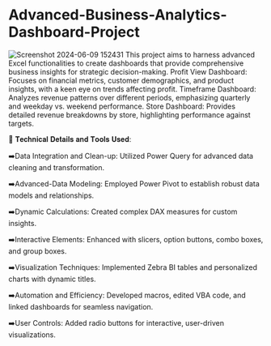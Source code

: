 # Advanced-Business-Analytics-Dashboard-Project

![Screenshot 2024-06-09 152431](https://github.com/divyapanseriya/Advanced-Business-Analytics-Dashboard-Project/assets/158155079/c17af7fd-0d86-43f9-9c6d-678eb290168c)
This project aims to harness advanced Excel functionalities to create dashboards that provide comprehensive business insights for strategic decision-making.
Profit View Dashboard: Focuses on financial metrics, customer demographics, and product insights, with a keen eye on trends affecting profit.
Timeframe Dashboard: Analyzes revenue patterns over different periods, emphasizing quarterly and weekday vs. weekend performance.
Store Dashboard: Provides detailed revenue breakdowns by store, highlighting performance against targets.

🚀 𝐓𝐞𝐜𝐡𝐧𝐢𝐜𝐚𝐥 𝐃𝐞𝐭𝐚𝐢𝐥𝐬 𝐚𝐧𝐝 𝐓𝐨𝐨𝐥𝐬 𝐔𝐬𝐞𝐝:

➡️Data Integration and Clean-up: Utilized Power Query for advanced data cleaning and transformation.

➡️Advanced-Data Modeling: Employed Power Pivot to establish robust data models and relationships.

➡️Dynamic Calculations: Created complex DAX measures for custom insights.

➡️Interactive Elements: Enhanced with slicers, option buttons, combo boxes, and group boxes.

➡️Visualization Techniques: Implemented Zebra BI tables and personalized charts with dynamic titles.

➡️Automation and Efficiency: Developed macros, edited VBA code, and linked dashboards for seamless navigation.

➡️User Controls: Added radio buttons for interactive, user-driven visualizations.
